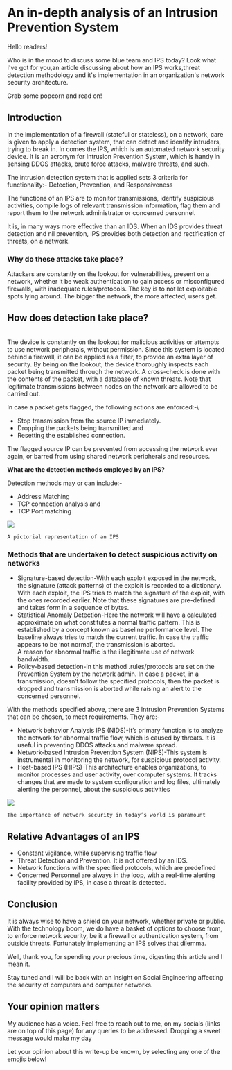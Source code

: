 # An in-depth analysis of an Intrusion Prevention System

Hello readers!

Who is in the mood to discuss some blue team and IPS today? Look what I've got for you,an article discussing about how an IPS works,threat detection methodology and it's implementation in an organization's network security architecture.

Grab some popcorn and read on!

## Introduction

In the implementation of a firewall (stateful or stateless), on a network, care is given to apply a detection system, that can detect and identify intruders, trying to break in. In comes the IPS, which is an automated network security device. It is an acronym for Intrusion Prevention System, which is handy in sensing DDOS attacks, brute force attacks, malware threats, and such.

The intrusion detection system that is applied sets 3 criteria for functionality:- Detection, Prevention, and Responsiveness

The functions of an IPS are to monitor transmissions, identify suspicious activities, compile logs of relevant transmission information, flag them and report them to the network administrator or concerned personnel.

It is, in many ways more effective than an IDS. When an IDS provides threat detection and nil prevention, IPS provides both detection and rectification of threats, on a network.

### **Why do these attacks take place?**

Attackers are constantly on the lookout for vulnerabilities, present on a network, whether it be weak authentication to gain access or misconfigured firewalls, with inadequate rules/protocols. The key is to not let exploitable spots lying around. The bigger the network, the more affected, users get.

## **How does detection take place?**

\
The device is constantly on the lookout for malicious activities or attempts to use network peripherals, without permission. Since this system is located behind a firewall, it can be applied as a filter, to provide an extra layer of security. By being on the lookout, the device thoroughly inspects each packet being transmitted through the network. A cross-check is done with the contents of the packet, with a database of known threats. Note that legitimate transmissions between nodes on the network are allowed to be carried out.

In case a packet gets flagged, the following actions are enforced:-\


* Stop transmission from the source IP immediately.
* Dropping the packets being transmitted     and&#x20;
* Resetting the established connection.

The flagged source IP can be prevented from accessing the network ever again, or barred from using shared network peripherals and resources.

**What are the detection methods employed by an IPS?**

Detection methods may or can include:-&#x20;

* Address Matching
* TCP connection analysis  and&#x20;
* TCP Port matching

![](https://cdn-images-1.medium.com/max/1000/1\*eECJy0lxCq-SE5NHp4tIpg.jpeg)

&#x20;                      `A pictorial representation of an IPS`                           &#x20;

### **Methods that are undertaken to detect suspicious activity on networks**

* Signature-based detection-With each exploit exposed in the network, the signature (attack patterns) of the exploit is recorded to a dictionary. With each exploit, the IPS tries to match the signature of the exploit, with the ones recorded earlier. Note that these signatures are pre-defined and takes form in a sequence of bytes.
* Statistical Anomaly Detection-Here the network will have a calculated approximate on what constitutes a normal traffic pattern. This is established by a concept known as baseline performance level. The baseline always tries to match the current traffic. In case the traffic appears to be ‘not normal’, the transmission is aborted.\
  A reason for abnormal traffic is the illegitimate use of network bandwidth.
* Policy-based detection-In this method .rules/protocols are set on the Prevention System by the network admin. In case a packet, in a transmission, doesn’t follow the specified protocols, then the packet is dropped and transmission is aborted while raising an alert to the concerned personnel.

With the methods specified above, there are 3 Intrusion Prevention Systems that can be chosen, to meet requirements. They are:-

* Network behavior Analysis IPS (NIDS)-It’s primary function is to analyze the network for abnormal traffic flow, which is caused by threats. It is useful in preventing DDOS attacks and malware spread.
* Network-based Intrusion Prevention System (NIPS)-This system is instrumental in monitoring the network, for suspicious protocol activity.
* Host-based IPS (HIPS)-This architecture enables organizations, to monitor processes and user activity, over computer systems. It tracks changes that are made to system configuration and log files, ultimately alerting the personnel, about the suspicious activities

![](https://cdn-images-1.medium.com/max/1000/1\*pICSx4PqbFR4Nq2nHODSeA.jpeg)

&#x20;       `The importance of network security in today’s world is paramount`                &#x20;

## **Relative Advantages of an IPS**

* Constant vigilance, while supervising traffic flow
* Threat Detection and Prevention. It is not offered by an IDS.
* Network functions with the specified protocols, which are predefined
* Concerned Personnel are always in the loop, with a real-time alerting facility provided by IPS, in case a threat is detected.

## Conclusion

It is always wise to have a shield on your network, whether private or public. With the technology boom, we do have a basket of options to choose from, to enforce network security, be it a firewall or authentication system, from outside threats. Fortunately implementing an IPS solves that dilemma.

Well, thank you, for spending your precious time, digesting this article and I mean it.

Stay tuned and I will be back with an insight on Social Engineering affecting the security of computers and computer networks.

## Your opinion matters

My audience has a voice. Feel free to reach out to me, on my socials (links are on top of this page) for any queries to be addressed. Dropping a sweet message would make my day

Let your opinion about this write-up be known, by selecting any one of the emojis below!
